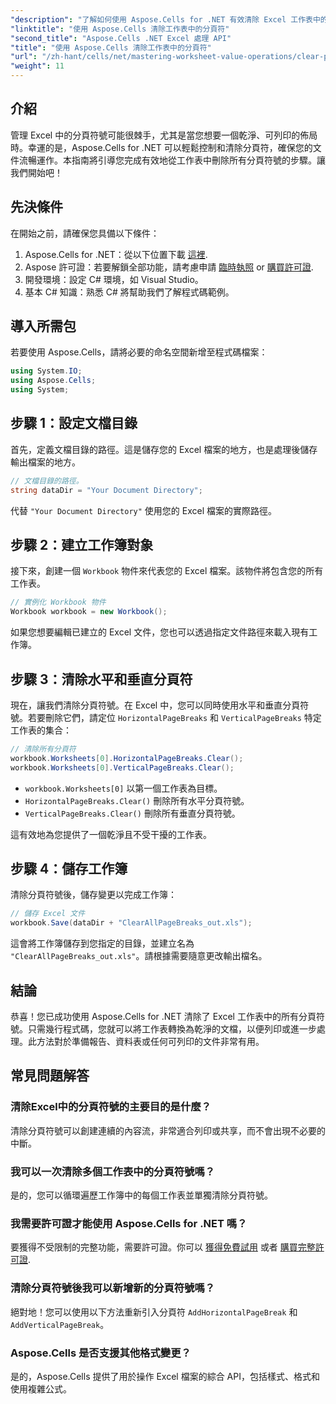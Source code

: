 ```yaml
---
"description": "了解如何使用 Aspose.Cells for .NET 有效清除 Excel 工作表中的所有分頁符號。本逐步指南簡化了該過程。"
"linktitle": "使用 Aspose.Cells 清除工作表中的分頁符"
"second_title": "Aspose.Cells .NET Excel 處理 API"
"title": "使用 Aspose.Cells 清除工作表中的分頁符"
"url": "/zh-hant/cells/net/mastering-worksheet-value-operations/clear-page-breaks/"
"weight": 11
---
```


## 介紹

管理 Excel 中的分頁符號可能很棘手，尤其是當您想要一個乾淨、可列印的佈局時。幸運的是，Aspose.Cells for .NET 可以輕鬆控制和清除分頁符，確保您的文件流暢運作。本指南將引導您完成有效地從工作表中刪除所有分頁符號的步驟。讓我們開始吧！

## 先決條件

在開始之前，請確保您具備以下條件：

1. Aspose.Cells for .NET：從以下位置下載 [這裡](https://releases。aspose.com/cells/net/).
2. Aspose 許可證：若要解鎖全部功能，請考慮申請 [臨時執照](https://purchase.aspose.com/temp或者ary-license/) or [購買許可證](https://purchase。aspose.com/buy).
3. 開發環境：設定 C# 環境，如 Visual Studio。
4. 基本 C# 知識：熟悉 C# 將幫助我們了解程式碼範例。

## 導入所需包

若要使用 Aspose.Cells，請將必要的命名空間新增至程式碼檔案：

```csharp
using System.IO;
using Aspose.Cells;
using System;
```

## 步驟 1：設定文檔目錄

首先，定義文檔目錄的路徑。這是儲存您的 Excel 檔案的地方，也是處理後儲存輸出檔案的地方。

```csharp
// 文檔目錄的路徑。
string dataDir = "Your Document Directory";
```

代替 `"Your Document Directory"` 使用您的 Excel 檔案的實際路徑。

## 步驟 2：建立工作簿對象

接下來，創建一個 `Workbook` 物件來代表您的 Excel 檔案。該物件將包含您的所有工作表。

```csharp
// 實例化 Workbook 物件
Workbook workbook = new Workbook();
```

如果您想要編輯已建立的 Excel 文件，您也可以透過指定文件路徑來載入現有工作簿。

## 步驟 3：清除水平和垂直分頁符

現在，讓我們清除分頁符號。在 Excel 中，您可以同時使用水平和垂直分頁符號。若要刪除它們，請定位 `HorizontalPageBreaks` 和 `VerticalPageBreaks` 特定工作表的集合：

```csharp
// 清除所有分頁符
workbook.Worksheets[0].HorizontalPageBreaks.Clear();
workbook.Worksheets[0].VerticalPageBreaks.Clear();
```

- `workbook.Worksheets[0]` 以第一個工作表為目標。
- `HorizontalPageBreaks.Clear()` 刪除所有水平分頁符號。
- `VerticalPageBreaks.Clear()` 刪除所有垂直分頁符號。

這有效地為您提供了一個乾淨且不受干擾的工作表。

## 步驟 4：儲存工作簿

清除分頁符號後，儲存變更以完成工作簿：

```csharp
// 儲存 Excel 文件
workbook.Save(dataDir + "ClearAllPageBreaks_out.xls");
```

這會將工作簿儲存到您指定的目錄，並建立名為 `"ClearAllPageBreaks_out.xls"`。請根據需要隨意更改輸出檔名。

## 結論

恭喜！您已成功使用 Aspose.Cells for .NET 清除了 Excel 工作表中的所有分頁符號。只需幾行程式碼，您就可以將工作表轉換為乾淨的文檔，以便列印或進一步處理。此方法對於準備報告、資料表或任何可列印的文件非常有用。

## 常見問題解答

### 清除Excel中的分頁符號的主要目的是什麼？  
清除分頁符號可以創建連續的內容流，非常適合列印或共享，而不會出現不必要的中斷。

### 我可以一次清除多個工作表中的分頁符號嗎？  
是的，您可以循環遍歷工作簿中的每個工作表並單獨清除分頁符號。

### 我需要許可證才能使用 Aspose.Cells for .NET 嗎？  
要獲得不受限制的完整功能，需要許可證。你可以 [獲得免費試用](https://releases.aspose.com/) 或者 [購買完整許可證](https://purchase。aspose.com/buy).

### 清除分頁符號後我可以新增新的分頁符號嗎？  
絕對地！您可以使用以下方法重新引入分頁符 `AddHorizontalPageBreak` 和 `AddVerticalPageBreak`。

### Aspose.Cells 是否支援其他格式變更？  
是的，Aspose.Cells 提供了用於操作 Excel 檔案的綜合 API，包括樣式、格式和使用複雜公式。